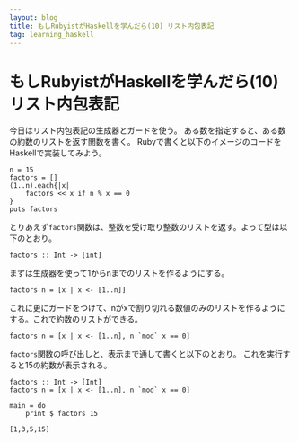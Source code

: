 ```yaml
---
layout: blog
title: もしRubyistがHaskellを学んだら(10) リスト内包表記
tag: learning_haskell
---
```


# もしRubyistがHaskellを学んだら(10) リスト内包表記

今日はリスト内包表記の生成器とガードを使う。
ある数を指定すると、ある数の約数のリストを返す関数を書く。
Rubyで書くと以下のイメージのコードをHaskellで実装してみよう。

~~~~
n = 15
factors = []
(1..n).each{|x|
	factors << x if n % x == 0
}
puts factors
~~~~

とりあえず`factors`関数は、整数を受け取り整数のリストを返す。よって型は以下のとおり。

~~~~
factors :: Int -> [int]
~~~~

まずは生成器を使って1からnまでのリストを作るようにする。

~~~~
factors n = [x | x <- [1..n]]
~~~~

これに更にガードをつけて、nがxで割り切れる数値のみのリストを作るようにする。これで約数のリストができる。

~~~~
factors n = [x | x <- [1..n], n `mod` x == 0]
~~~~

`factors`関数の呼び出しと、表示まで通して書くと以下のとおり。
これを実行すると15の約数が表示される。

~~~~
factors :: Int -> [Int]
factors n = [x | x <- [1..n], n `mod` x == 0]

main = do
	print $ factors 15
~~~~

~~~~
[1,3,5,15]
~~~~

